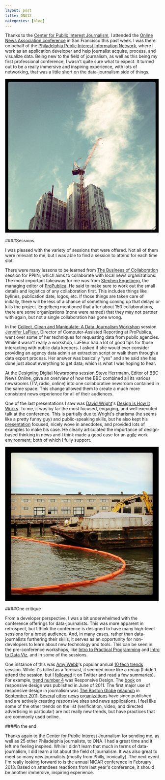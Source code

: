 ```yaml
---
layout: post
title: ONA12
categories: [blog]
---
```


Thanks to the [Center for Public Interest Journalism](http://www.cpijournalism.org/), I attended the [Online News Association conference](http://ona12.journalists.org/) in San Francisco this past week. I was there on behalf of the [Philadelphia Public Interest Information Network](http://www.ppiin.org), where I work as an application developer and help journalist acquire, process, and visualize data. Being new to the field of journalism, as well as this being my first professional conference, I wasn't quite sure what to expect. It turned out to be a really immersive and inspiring experience, with lots of networking, that was a little short on the data-journalism side of things.

!['SF Construction'](/../img/sf_1.png)

####Sessions

I was pleased with the variety of sessions that were offered. Not all of them were relevant to me, but I was able to find a session to attend for each time slot.

There were many lessons to be learned from [The Business of Collaboration](http://ona12.journalists.org/sessions/the-business-of-collaboration/) session for PPIIN; which aims to collaborate with local news organizations. The most important takeaway for me was from [Stephen Engelberg](https://twitter.com/SteveEngelberg), the managing editor of [ProPublica](http://www.propublica.org). He said to make sure to work out the small details and logistics of any collaboration first. This includes things like bylines, publication date, logos, etc. If those things are taken care of initially, there will be less of a chance of something coming up that delays or kills the project. Engelberg mentioned that after about 150 collaborations, there are some organizations (none were named) that they may not partner with again, but not a single collaboration has gone wrong.

In the [Collect, Clean and Manipulate: A Data Journalism Workshop](http://ona12.journalists.org/sessions/collect-clean-and-manipulate-a-data-journalism-workshop/) session [Jennifer LaFleur](https://twitter.com/j_la28), Director of Computer-Assisted Reporting at ProPublica, went over some of her techniques for requesting data from public agencies. While it wasn't really a workshop, LaFleur had a lot of good tips for those interacting with public data keepers. I asked if she would ever consider providing an agency data admin an extraction script or walk them through a data export process. Her answer was basically "yes" and she said she has done just about everything to get data; which is what I was hoping to hear.

At the [Designing Digital Newsrooms](http://ona12.journalists.org/sessions/designing-digital-newsrooms/) session
[Steve Herrmann](https://twitter.com/BBCSteveH), Editor of BBC News Online, gave an overview of how the BBC combined all its various newsrooms (TV, radio, online) into one collaborative newsroom contained in the same space. This change allowed them to create a much more consistent news experience for all of their audiences.

One of the last presentations I saw was [David Wright](https://twitter.com/dwjr)'s [Design Is How It Works](http://ona12.journalists.org/sessions/design-is-how-it-works/). To me, it was by far the most focused, engaging, and well executed talk at the conference. This is partially due to Wright's charisma (he seems like a pretty funny guy) and public-speaking skills, but he also kept his [presentation](http://www.slideshare.net/davewrightjr/design-ishowitworks) focused, nicely wove in anecdotes, and provided lots of examples to make his case. He clearly articulated the importance of design-based thinking in news and I think made a good case for an [agile](http://en.wikipedia.org/wiki/Agile_software_development) work environment; both of which I fully support.

!['SF Construction'](/../img/sf_2.png)

####One critique

From a developer perspective, I was a bit underwhelmed with the conference offerings for data-journalists. This was more apparent in retrospect, but I think the conference is designed to have many high-level sessions for a broad audience. And, in many cases, rather than data-journalists furthering their skills, it serves as an opportunity for non-developers to learn about new technology and tools. This can be seen in the pre-conference workshops, like [Intro to Practical Programming](http://ona12.journalists.org/sessions/introduction-to-practical-programming/) and [Intro to Data Viz](http://ona12.journalists.org/sessions/intro-to-data-viz/), and in some of the sessions. 

One instance of this was [Amy Webb](https://twitter.com/webbmedia)'s popular annual [10 tech trends](http://webbmediagroup.com/blog/webbmedia-groups-secret-sauce) session. While it's billed as a forecast, it seemed more like a recap (I didn't attend the session, but I [followed](https://twitter.com/#!/search/%2310techtrends) it on Twitter and read a few summaries). For example, [trend number 4](http://gannettona2012.tumblr.com/post/32002584226/top-tech-trends) was Responsive Design. The [book](http://www.abookapart.com/products/responsive-web-design) on responsive design was published in June of 2011. The first major use of responsive design in journalism was [The Boston Globe](http://bostonglobe.com/) [relaunch](http://www.boston.com/bostonglobe/features/) in [September 2011](http://www.niemanlab.org/2011/09/four-observations-and-lots-of-questions-on-the-boston-globes-lovely-new-paywalled-site/). [Several](http://www.propublica.org) [other](http://www.chicagotribune.com/news/data/) [news](http://m.washingtonpost.com) [organizations](http://m.bbc.co.uk/news) have since published and are actively creating responsive sites and news applications. I feel like some of the other trends on the list (verification, video, and directed advertising in particular) are not really new trends, but have practices that are commonly used online.

####In the end

Thanks again to the Center for Public Interest Journalism for sending me, as well as 25 other Philadelphia journalists, to ONA. I had a great time and it left me feeling inspired. While I didn't learn that much in terms of data-journalism, I did learn a lot about the field of journalism. It was also great to meet so many new journalists (mostly from Philly, ironically). The next event I'm really looking forward to is the annual NICAR [conference](http://www.ire.org/events-and-training/event/315/) in February 2013. Based on attendees reactions from last year's conference, it should be another immersive, inspiring experience.